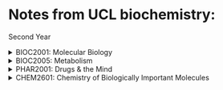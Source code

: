 # Notes from UCL biochemistry:

Second Year
<details>
<summary>BIOC2001: Molecular Biology</summary>
<br>
<ul>
	                <li><a href="https://yasmeenzeena.github.io/nucleicacids">L1: Nucleic Acids</a></li>
	                <li><a href="/">L2: Plasmids</a></li>
	                <li><a href="/">L3: Bacteriophage Lambda</a></li>
		        <li><a href="/">L4: DNA sequencsing</a></li>
		        <li><a href="/">L15&6: Human genome</a></li>
        		<li><a href="https://yasmeenzeena.github.io/bacterialgenecontrol">L7: RNA polymerase</a></li>
	                <li><a href="https://yasmeenzeena.github.io/bacterialpromotors">L8: Bacterial gene control</a></li>
		        <li><a href="/">L9: Conjugation</a></li>
		        <li><a href="/">L10: Translation</a></li>
	        	<li><a href="https://yasmeenzeena.github.io/proteintrafficking">L11&12: Protein Trafficking</a></li>
	                <li><a href="https://yasmeenzeena.github.io/2001l13">L113: DNA to make proteins</a></li>
		        <li><a href="/">L14: DNA polymerase</a></li>
		        <li><a href="/">L15: DNa repair & methylation</a></li>
        		<li><a href="https://yasmeenzeena.github.io/egenecontrol">L16-20: Eukaryotic Gene Control</a></li>
        		<li><a href="/blog">ETC</a></li>
    		</ul>
</details>

<details>
<summary>BIOC2005: Metabolism</summary>
<br>
<ul>
        		<li><a href="/">na</a></li>
	        	<li><a href="/">na</a></li>
        		<li><a href="/">na</a></li>
        		<li><a href="/">na</a></li>
    		</ul>
</details>

<details>
<summary>PHAR2001: Drugs & the Mind</summary>
<br>
<ul>
        		<li><a href="/">na</a></li>
	        	<li><a href="/">na</a></li>
        		<li><a href="/">na</a></li>
        		<li><a href="/">na</a></li>
    		</ul>
</details>


<details>
<summary>CHEM2601: Chemistry of Biologically Important Molecules </summary>
<br>
<ul>
        		<li><a href="/">na</a></li>
	        	<li><a href="/">na</a></li>
        		<li><a href="/">na</a></li>
        		<li><a href="/">na</a></li>
    		</ul>
</details>
